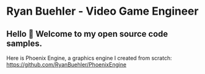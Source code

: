 # Ryan Buehler - Video Game Engineer

## Hello 👋 Welcome to my open source code samples.

Here is Phoenix Engine, a graphics engine I created from scratch: https://github.com/RyanBuehler/PhoenixEngine

<screenshots of graphics work>

<link to resume> 
